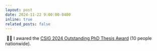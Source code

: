 ```yaml
---
layout: post
date: 2024-11-22 9:00:00-0400
inline: true
related_posts: false
---
```


 &nbsp;🎉🎉 I awared the [CSIG 2024 Outstanding PhD Thesis Award](https://www.csig.org.cn/23/202411/52239.html) (10 people nationwide).
